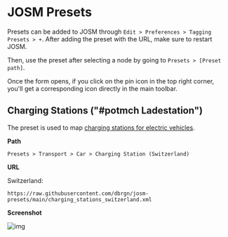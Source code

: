 # JOSM Presets

Presets can be added to JOSM through `Edit > Preferences > Tagging Presets >
+`. After adding the preset with the URL, make sure to restart JOSM.

Then, use the preset after selecting a node by going to `Presets > [Preset path]`.

Once the form opens, if you click on the pin icon in the top right corner,
you'll get a corresponding icon directly in the main toolbar.

## Charging Stations ("#potmch Ladestation")

The preset is used to map [charging stations for electric
vehicles](https://wiki.openstreetmap.org/wiki/DE:Project_of_the_month_Switzerland/Charging_Stations).

**Path**

    Presets > Transport > Car > Charging Station (Switzerland)

**URL**

Switzerland:

    https://raw.githubusercontent.com/dbrgn/josm-presets/main/charging_stations_switzerland.xml

**Screenshot**

![img](screenshot_charging_stations.png)

